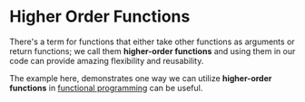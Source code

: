 # Higher Order Functions

There's a term for functions that either take other functions as arguments or return functions; we call them **higher-order functions** and using them in our code can provide amazing flexibility and reusability.

The example here, demonstrates one way we can utilize **higher-order functions** in [functional programming](https://en.wikipedia.org/wiki/Functional_programming) can be useful.
